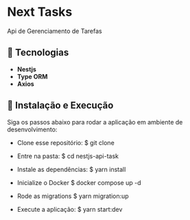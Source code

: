 # Next Tasks

Api de Gerenciamento de Tarefas

## 🚀 Tecnologias

- **Nestjs**
- **Type ORM**
- **Axios**

## 📖 Instalação e Execução

Siga os passos abaixo para rodar a aplicação em ambiente de desenvolvimento:

- Clone esse repositório:
  $ git clone

- Entre na pasta:
  $ cd nestjs-api-task

- Instale as dependências:
  $ yarn install

- Inicialize o Docker
  $ docker compose up -d

- Rode as migrations
  $ yarn migration:up

- Execute a aplicação:
  $ yarn start:dev

